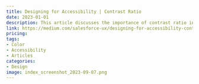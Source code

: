 ```yaml
---
title: Designing for Accessibility | Contrast Ratio
date: 2023-01-01
description: This article discusses the importance of contrast ratio in designing for accessibility.
link: https://medium.com/salesforce-ux/designing-for-accessibility-contrast-ratio-19f230567244
pricing: 
tags: 
- Color
- Accessibility
- Articles
categories: 
- Design
image: index_screenshot_2023-09-07.png
---
```

